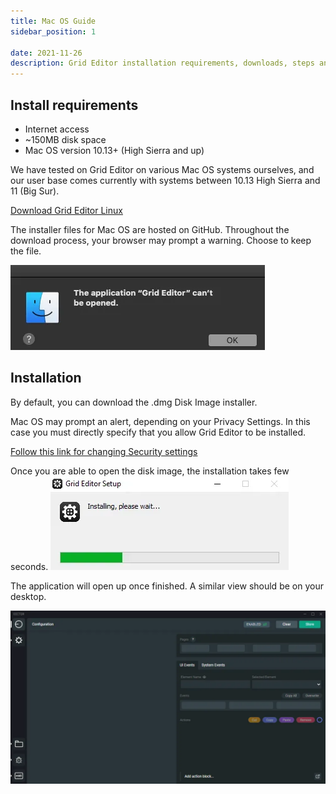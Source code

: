 ```yaml
---
title: Mac OS Guide
sidebar_position: 1

date: 2021-11-26
description: Grid Editor installation requirements, downloads, steps and general know-how under Mac OS.
---
```


## Install requirements
- Internet access
- ~150MB disk space
- Mac OS version 10.13+ (High Sierra and up)

We have tested on Grid Editor on various Mac OS systems ourselves, and our user base comes currently with systems between 10.13 High Sierra and 11 (Big Sur).

[Download Grid Editor Linux](https://intech.studio/grid-editor)

The installer files for Mac OS are hosted on GitHub. Throughout the download process, your browser may prompt a warning. Choose to keep the file.

![editor install error mac os](./img/macos-editor-install-open-error.png)

## Installation
By default, you can download the .dmg Disk Image installer. 

Mac OS may prompt an alert, depending on your Privacy Settings. In this case you must directly specify that you allow Grid Editor to be installed. 

[Follow this link for changing Security settings](https://support.apple.com/guide/mac-help/open-a-mac-app-from-an-unidentified-developer-mh40616/10.14/mac/10.14)


Once you are able to open the disk image, the installation takes few seconds.
![editor install progress](./img/windows-editor-install-load.png)


The application will open up once finished. A similar view should be on your desktop.

![mac os editor allow install](./img/windows-editor-install-finish.png)

